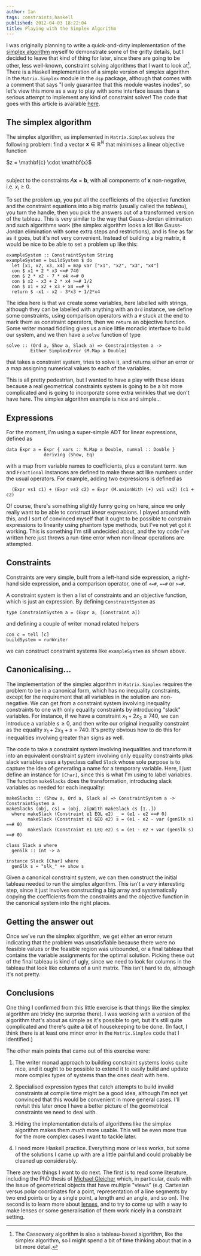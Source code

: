 ```yaml
---
author: Ian
tags: constraints,haskell
published: 2012-04-03 18:22:04
title: Playing with the Simplex Algorithm
---
```

I was originally planning to write a quick-and-dirty implementation of
the [simplex algorithm][simplex] myself to demonstrate some of the
gritty details, but I decided to leave that kind of thing for later,
since there are going to be other, less well-known, constraint solving
algorithms that I want to look at[^1].  There is a Haskell
implementation of a simple version of simplex algorithm in the
`Matrix.Simplex` module in the `dsp` package, although that comes with
a comment that says "I only guarantee that this module wastes inodes",
so let's view this more as a way to play with some interface issues
than a serious attempt to implement any kind of constraint solver!
The code that goes with this article is available
[here](SimplexExperiment.hs).


## The simplex algorithm ##

The simplex algorithm, as implemented in `Matrix.Simplex` solves the
following problem: find a vector $\mathbf{x} \in \mathbb{R}^N$ that
minimises a linear objective function

<div class="eq">$z = \mathbf{c} \cdot \mathbf{x}$</div>
<br>

subject to the constraints $A \mathbf{x} = \mathbf{b}$, with all
components of $\mathbf{x}$ non-negative, i.e. $x_i \geq 0$.

To set the problem up, you put all the coefficients of the objective
function and the constraint equations into a big matrix (usually
called the *tableau*), you turn the handle, then you pick the answers
out of a transformed version of the tableau.  This is very similar to
the way that Gauss-Jordan elimination and such algorithms work (the
simplex algorithm looks a lot like Gauss-Jordan elimination with some
extra steps and restrictions), and is fine as far as it goes, but it's
not very convenient.  Instead of building a big matrix, it would be
nice to be able to set a problem up like this:

~~~~ {.haskell}
exampleSystem :: ConstraintSystem String
exampleSystem = buildSystem $ do
  let [x1, x2, x3, x4] = map var ["x1", "x2", "x3", "x4"]
  con $ x1 + 2 * x3 <=# 740
  con $ 2 * x2 - 7 * x4 <=# 0
  con $ x2 - x3 + 2 * x4 >=# 1/2
  con $ x1 + x2 + x3 + x4 ==# 9
  return $ -x1 - x2 - 3*x3 + 1/2*x4
~~~~

The idea here is that we create some variables, here labelled with
strings, although they can be labelled with anything with an `Ord`
instance, we define some constraints, using comparison operators with
a `#` stuck at the end to mark them as constraint operators, then we
`return` an objective function.  Some writer monad fiddling gives us a
nice little monadic interface to build our system, and we then have a
`solve` function of type

~~~~ {.haskell}
solve :: (Ord a, Show a, Slack a) => ConstraintSystem a -> 
         Either SimplexError (M.Map a Double)
~~~~

that takes a constraint system, tries to solve it, and returns either
an error or a map assigning numerical values to each of the variables.

This is all pretty pedestrian, but I wanted to have a play with these
ideas because a real geometrical constraints system is going to be a
bit more complicated and is going to incorporate some extra wrinkles
that we don't have here.  The simplex algorithm example is nice and
simple...


## Expressions ##

For the moment, I'm using a super-simple ADT for linear expressions,
defined as

~~~~ {.haskell}
data Expr a = Expr { vars :: M.Map a Double, numval :: Double }
              deriving (Show, Eq)
~~~~

with a map from variable names to coefficients, plus a constant term.
`Num` and `Fractional` instances are defined to make these act like
numbers under the usual operators.  For example, adding two
expressions is defined as

~~~~ {.haskell}
  (Expr vs1 c1) + (Expr vs2 c2) = Expr (M.unionWith (+) vs1 vs2) (c1 + c2)
~~~~

Of course, there's something slightly funny going on here, since we
only really want to be able to construct *linear* expressions.  I
played around with this, and I sort of convinced myself that it ought
to be possible to constrain expressions to linearity using phantom
type methods, but I've not yet got it working.  This is something I'm
still undecided about, and the toy code I've written here just throws
a run-time error when non-linear operations are attempted.


## Constraints ##

Constraints are very simple, built from a left-hand side expression, a
right-hand side expression, and a comparison operator, one of `<=#`,
`==#` or `>=#`.

A constraint system is then a list of constraints and an objective
function, which is just an expression.  By defining `ConstraintSystem`
as

~~~~ {.haskell}
type ConstraintSystem a = (Expr a, [Constraint a])
~~~~

and defining a couple of writer monad related helpers

~~~~ {.haskell}
con c = tell [c]
buildSystem = runWriter
~~~~

we can construct constraint systems like `exampleSystem` as shown
above.


## Canonicalising... ##

The implementation of the simplex algorithm in `Matrix.Simplex`
requires the problem to be in a canonical form, which has no
inequality constraints, except for the requirement that all variables
in the solution are non-negative.  We can get from a constraint system
involving inequality constraints to one with only equality constraints
by introducing "slack" variables.  For instance, if we have a
constraint $x_1 + 2 x_3 \leq 740$, we can introduce a variable $s \geq
0$, and then write our original inequality constraint as the equality
$x_1 + 2 x_3 + s = 740$.  It's pretty obvious how to do this for
inequalities involving greater than signs as well.

The code to take a constraint system involving inequalities and
transform it into an equivalent constraint system involving only
equality constraints plus slack variables uses a typeclass called
`Slack` whose sole purpose is to capture the idea of generating a name
for a temporary variable.  Here, I just define an instance for
`[Char]`, since this is what I'm using to label variables.  The
function `makeSlacks` does the transformation, introducing slack
variables as needed for each inequality:

~~~~ {.haskell}
makeSlacks :: (Show a, Ord a, Slack a) => ConstraintSystem a -> ConstraintSystem a
makeSlacks (obj, cs) = (obj, zipWith makeSlack cs [1..])
  where makeSlack (Constraint e1 EQL e2) _ = (e1 - e2 ==# 0)
        makeSlack (Constraint e1 GEQ e2) s = (e1 - e2 - var (genSlk s) ==# 0)
        makeSlack (Constraint e1 LEQ e2) s = (e1 - e2 + var (genSlk s) ==# 0)

class Slack a where
  genSlk :: Int -> a
  
instance Slack [Char] where
  genSlk s = "slk_" ++ show s
~~~~

Given a canonical constraint system, we can then construct the initial
tableau needed to run the simplex algorithm.  This isn't a very
interesting step, since it just involves constructing a big array and
systematically copying the coefficients from the constraints and the
objective function in the canonical system into the right places.


## Getting the answer out ##

Once we've run the simplex algorithm, we get either an error return
indicating that the problem was unsatisfiable because there were no
feasible values or the feasible region was unbounded, or a final
tableau that contains the variable assignments for the optimal
solution.  Picking these out of the final tableau is kind of ugly,
since we need to look for columns in the tableau that look like
columns of a unit matrix.  This isn't hard to do, although it's not
pretty.


## Conclusions ##

One thing I confirmed from this little exercise is that things like
the simplex algorithm are tricky (no surprise there).  I was working
with a version of the algorithm that's about as simple as it's
possible to get, but it's still quite complicated and there's quite a
bit of housekeeping to be done.  (In fact, I think there is at least
one minor error in the `Matrix.Simplex` code that I identified.)

The other main points that came out of this exercise were:

1. The writer monad approach to building constraint systems looks
   quite nice, and it ought to be possible to extend it to easily
   build and update more complex types of systems than the ones dealt
   with here.
   
2. Specialised expression types that catch attempts to build invalid
   constraints at compile time might be a good idea, although I'm not
   yet convinced that this would be convenient in more general cases.
   I'll revisit this later once I have a better picture of the
   geometrical constraints we need to deal with.

3. Hiding the implementation details of algorithms like the simplex
   algorithm makes them *much* more usable.  This will be even more
   true for the more complex cases I want to tackle later.
   
4. I need more Haskell practice.  Everything more or less works, but
   some of the solutions I came up with are a little painful and could
   probably be cleaned up considerably.

There are two things I want to do next.  The first is to read some
literature, including the PhD thesis of [Michael Gleicher][gleicher]
which, in particular, deals with the issue of geometrical objects that
have multiple "views" (e.g. Cartesian versus polar coordinates for a
point, representation of a line segments by two end points or by a
single point, a length and an angle, and so on).  The second is to
learn more about [lenses][lenses], and to try to come up with a way to
make lenses or some generalisation of them work nicely in a constraint
setting.

[simplex]: http://en.wikipedia.org/wiki/Simplex_algorithm
[gleicher]: http://pages.cs.wisc.edu/~gleicher/
[lenses]: http://stackoverflow.com/questions/5767129/lenses-fclabels-data-accessor-which-library-for-structure-access-and-mutatio

[^1]: The Cassowary algorithm is also a tableau-based algorithm, like
      the simplex algorithm, so I might spend a bit of time thinking
      about that in a bit more detail.
      
